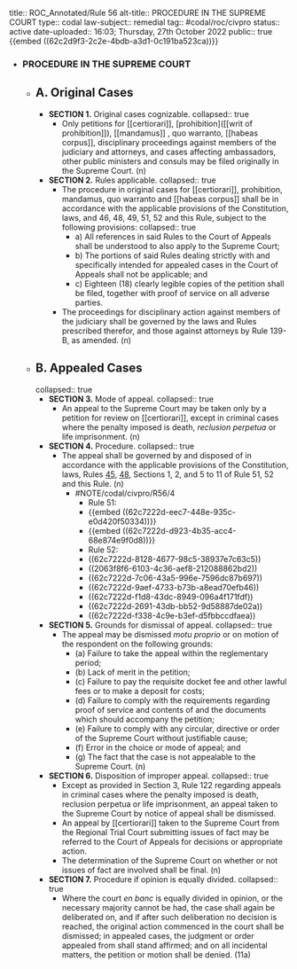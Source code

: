 title:: ROC_Annotated/Rule 56
alt-title:: PROCEDURE IN THE SUPREME COURT
type:: codal
law-subject:: remedial
tag:: #codal/roc/civpro
status:: active
date-uploaded:: 16:03; Thursday, 27th October 2022
public:: true
{{embed ((62c2d9f3-2c2e-4bdb-a3d1-0c191ba523ca))}}

- ### **PROCEDURE IN THE SUPREME COURT**
	- ## A. Original Cases
		- **SECTION 1.** Original cases cognizable.
		  collapsed:: true
			- Only petitions for [[certiorari]], [prohibition]([[writ of prohibition]]), [[mandamus]] , quo warranto, [[habeas corpus]], disciplinary proceedings against members of the judiciary and attorneys, and cases affecting ambassadors, other public ministers and consuls may be filed originally in the Supreme Court. (n)
		- **SECTION 2.** Rules applicable.
		  collapsed:: true
			- The procedure in original cases for [[certiorari]], prohibition, mandamus, quo warranto and [[habeas corpus]] shall be in accordance with the applicable provisions of the Constitution, laws, and 46, 48, 49, 51, 52 and this Rule, subject to the following provisions:
			  collapsed:: true
				- a) All references in said Rules to the Court of Appeals shall be understood to also apply to the Supreme Court;
				- b) The portions of said Rules dealing strictly with and specifically intended for appealed cases in the Court of Appeals shall not be applicable; and
				- c) Eighteen (18) clearly legible copies of the petition shall be filed, together with proof of service on all adverse parties.
			- The proceedings for disciplinary action against members of the judiciary shall be governed by the laws and Rules prescribed therefor, and those against attorneys by Rule 139-B, as amended. (n)
	- ## B. Appealed Cases
	  collapsed:: true
		- **SECTION 3.** Mode of appeal.
		  collapsed:: true
			- An appeal to the Supreme Court may be taken only by a petition for review on [[certiorari]], except in criminal cases where the penalty imposed is death, *reclusion perpetua* or life imprisonment. (n)
		- **SECTION 4.** Procedure.
		  collapsed:: true
			- The appeal shall be governed by and disposed of in accordance with the applicable provisions of the Constitution, laws, Rules [45](logseq://graph/OBSIDIAN?page=ROC_Annotated%2FRule%2045), [48](logseq://graph/OBSIDIAN?page=ROC_Annotated%2FRule%2048), Sections 1, 2, and 5 to 11 of Rule 51, 52 and this Rule. (n)
				- #NOTE/codal/civpro/R56/4
					- Rule 51:
					- {{embed ((62c7222d-eec7-448e-935c-e0d420f50334))}}
					- {{embed ((62c7222d-d923-4b35-acc4-68e874e9f0d8))}}
					- Rule 52:
					- ((62c7222d-8128-4677-98c5-38937e7c63c5))
					- ((2063f8f6-6103-4c36-aef8-212088862bd2))
					- ((62c7222d-7c06-43a5-996e-7596dc87b697))
					- ((62c7222d-9aef-4733-b73b-a8ead70efb46))
					- ((62c7222d-f1d8-43dc-8949-096a4f171fdf))
					- ((62c7222d-2691-43db-bb52-9d58887de02a))
					- ((62c7222d-f338-4c9e-b3ef-d5fbbccdfaea))
		- **SECTION 5.** Grounds for dismissal of appeal.
		  collapsed:: true
			- The appeal may be dismissed *motu proprio* or on motion of the respondent on the following grounds:
				- (a) Failure to take the appeal within the reglementary period;
				- (b) Lack of merit in the petition;
				- (c) Failure to pay the requisite docket fee and other lawful fees or to make a deposit for costs;
				- (d) Failure to comply with the requirements regarding proof of service and contents of and the documents which should accompany the petition;
				- (e) Failure to comply with any circular, directive or order of the Supreme Court without justifiable cause;
				- (f) Error in the choice or mode of appeal; and
				- (g) The fact that the case is not appealable to the Supreme Court. (n)
		- **SECTION 6.** Disposition of improper appeal.
		  collapsed:: true
			- Except as provided in Section 3, Rule 122 regarding appeals in criminal cases where the penalty imposed is death, reclusion perpetua or life imprisonment, an appeal taken to the Supreme Court by notice of appeal shall be dismissed.
			- An appeal by [[certiorari]] taken to the Supreme Court from the Regional Trial Court submitting issues of fact may be referred to the Court of Appeals for decisions or appropriate action.
			- The determination of the Supreme Court on whether or not issues of fact are involved shall be final. (n)
		- **SECTION 7.** Procedure if opinion is equally divided.
		  collapsed:: true
			- Where the court *en banc* is equally divided in opinion, or the necessary majority cannot be had, the case shall again be deliberated on, and if after such deliberation no decision is reached, the original action commenced in the court shall be dismissed; in appealed cases, the judgment or order appealed from shall stand affirmed; and on all incidental matters, the petition or motion shall be denied. (11a)